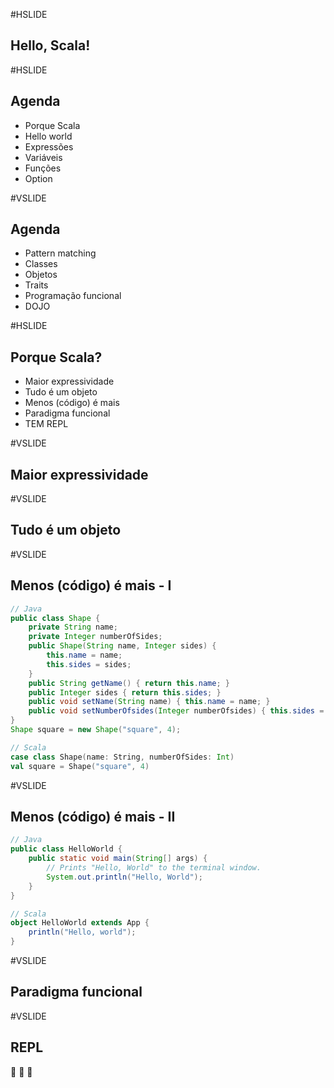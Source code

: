 #HSLIDE

## Hello, Scala!

#HSLIDE

## Agenda
- Porque Scala
- Hello world
- Expressões
- Variáveis
- Funções
- Option

#VSLIDE

## Agenda
- Pattern matching
- Classes
- Objetos
- Traits
- Programação funcional
- DOJO

#HSLIDE
## Porque Scala?

- Maior expressividade
- Tudo é um objeto
- Menos (código) é mais
- Paradigma funcional
- TEM REPL

#VSLIDE

## Maior expressividade

#VSLIDE

## Tudo é um objeto

#VSLIDE

## Menos (código) é mais - I
```Java
// Java
public class Shape {
    private String name;
    private Integer numberOfSides;
    public Shape(String name, Integer sides) {
        this.name = name;
        this.sides = sides;
    }
    public String getName() { return this.name; }
    public Integer sides { return this.sides; }
    public void setName(String name) { this.name = name; }
    public void setNumberOfsides(Integer numberOfsides) { this.sides = sides; }
}
Shape square = new Shape("square", 4);
```
```Scala
// Scala
case class Shape(name: String, numberOfSides: Int)
val square = Shape("square", 4)
```
#VSLIDE

## Menos (código) é mais - II
```Java
// Java
public class HelloWorld {
    public static void main(String[] args) {
        // Prints "Hello, World" to the terminal window.
        System.out.println("Hello, World");
    }
}
```
```Scala
// Scala
object HelloWorld extends App {
    println("Hello, world");
}
```

#VSLIDE

## Paradigma funcional

#VSLIDE

## REPL

:raised_hands: :clap: :muscle:
